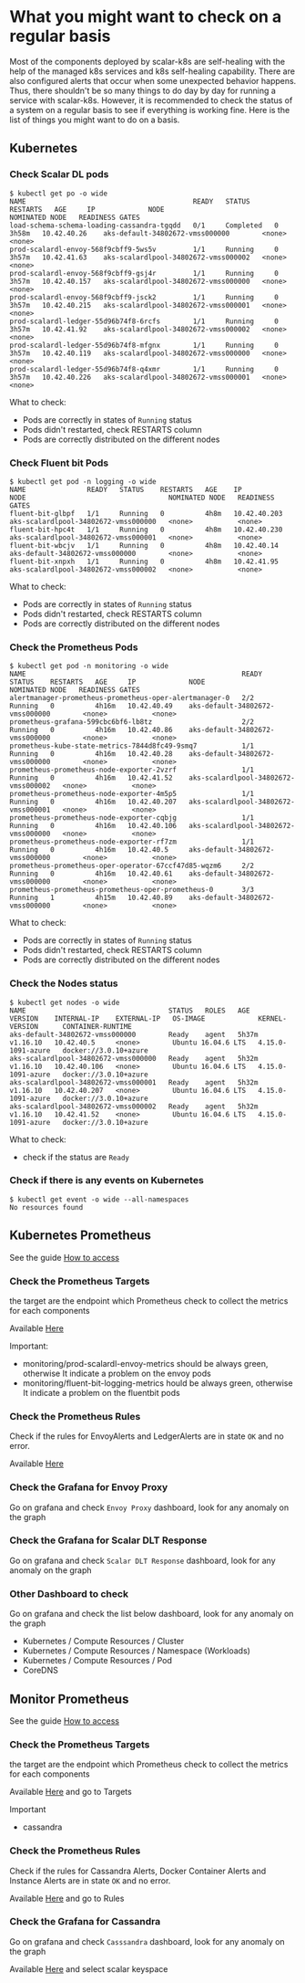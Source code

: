 # What you might want to check on a regular basis

Most of the components deployed by scalar-k8s are self-healing with the help of the managed k8s services and k8s self-healing capability. There are also configured alerts that occur when some unexpected behavior happens. Thus, there shouldn't be so many things to do day by day for running a service with scalar-k8s. However, it is recommended to check the status of a system on a regular basis to see if everything is working fine. Here is the list of things you might want to do on a basis.

## Kubernetes

### Check Scalar DL pods

```console
$ kubectl get po -o wide
NAME                                         READY   STATUS      RESTARTS   AGE     IP             NODE                                   NOMINATED NODE   READINESS GATES
load-schema-schema-loading-cassandra-tgqdd   0/1     Completed   0          3h58m   10.42.40.26    aks-default-34802672-vmss000000        <none>           <none>
prod-scalardl-envoy-568f9cbff9-5ws5v         1/1     Running     0          3h57m   10.42.41.63    aks-scalardlpool-34802672-vmss000002   <none>           <none>
prod-scalardl-envoy-568f9cbff9-gsj4r         1/1     Running     0          3h57m   10.42.40.157   aks-scalardlpool-34802672-vmss000000   <none>           <none>
prod-scalardl-envoy-568f9cbff9-jsck2         1/1     Running     0          3h57m   10.42.40.215   aks-scalardlpool-34802672-vmss000001   <none>           <none>
prod-scalardl-ledger-55d96b74f8-6rcfs        1/1     Running     0          3h57m   10.42.41.92    aks-scalardlpool-34802672-vmss000002   <none>           <none>
prod-scalardl-ledger-55d96b74f8-mfgnx        1/1     Running     0          3h57m   10.42.40.119   aks-scalardlpool-34802672-vmss000000   <none>           <none>
prod-scalardl-ledger-55d96b74f8-q4xmr        1/1     Running     0          3h57m   10.42.40.226   aks-scalardlpool-34802672-vmss000001   <none>           <none>
```

What to check:

* Pods are correctly in states of `Running` status
* Pods didn't restarted, check RESTARTS column
* Pods are correctly distributed on the different nodes

### Check Fluent bit Pods

```console
$ kubectl get pod -n logging -o wide
NAME               READY   STATUS    RESTARTS   AGE    IP             NODE                                   NOMINATED NODE   READINESS GATES
fluent-bit-glbpf   1/1     Running   0          4h8m   10.42.40.203   aks-scalardlpool-34802672-vmss000000   <none>           <none>
fluent-bit-hpc4t   1/1     Running   0          4h8m   10.42.40.230   aks-scalardlpool-34802672-vmss000001   <none>           <none>
fluent-bit-wbcjv   1/1     Running   0          4h8m   10.42.40.14    aks-default-34802672-vmss000000        <none>           <none>
fluent-bit-xnpxh   1/1     Running   0          4h8m   10.42.41.95    aks-scalardlpool-34802672-vmss000002   <none>           <none>
```

What to check:

* Pods are correctly in states of `Running` status
* Pods didn't restarted, check RESTARTS column
* Pods are correctly distributed on the different nodes

### Check the Prometheus Pods

```console
$ kubectl get pod -n monitoring -o wide
NAME                                                     READY   STATUS    RESTARTS   AGE     IP             NODE                                   NOMINATED NODE   READINESS GATES
alertmanager-prometheus-prometheus-oper-alertmanager-0   2/2     Running   0          4h16m   10.42.40.49    aks-default-34802672-vmss000000        <none>           <none>
prometheus-grafana-599cbc6bf6-lb8tz                      2/2     Running   0          4h16m   10.42.40.86    aks-default-34802672-vmss000000        <none>           <none>
prometheus-kube-state-metrics-7844d8fc49-9smq7           1/1     Running   0          4h16m   10.42.40.28    aks-default-34802672-vmss000000        <none>           <none>
prometheus-prometheus-node-exporter-2vzrf                1/1     Running   0          4h16m   10.42.41.52    aks-scalardlpool-34802672-vmss000002   <none>           <none>
prometheus-prometheus-node-exporter-4m5p5                1/1     Running   0          4h16m   10.42.40.207   aks-scalardlpool-34802672-vmss000001   <none>           <none>
prometheus-prometheus-node-exporter-cqbjg                1/1     Running   0          4h16m   10.42.40.106   aks-scalardlpool-34802672-vmss000000   <none>           <none>
prometheus-prometheus-node-exporter-rf7zm                1/1     Running   0          4h16m   10.42.40.5     aks-default-34802672-vmss000000        <none>           <none>
prometheus-prometheus-oper-operator-67ccf47d85-wqzm6     2/2     Running   0          4h16m   10.42.40.61    aks-default-34802672-vmss000000        <none>           <none>
prometheus-prometheus-prometheus-oper-prometheus-0       3/3     Running   1          4h15m   10.42.40.89    aks-default-34802672-vmss000000        <none>           <none>
```

What to check:

* Pods are correctly in states of `Running` status
* Pods didn't restarted, check RESTARTS column
* Pods are correctly distributed on the different nodes

### Check the Nodes status

```console
$ kubectl get nodes -o wide
NAME                                   STATUS   ROLES   AGE     VERSION    INTERNAL-IP    EXTERNAL-IP   OS-IMAGE             KERNEL-VERSION      CONTAINER-RUNTIME
aks-default-34802672-vmss000000        Ready    agent   5h37m   v1.16.10   10.42.40.5     <none>        Ubuntu 16.04.6 LTS   4.15.0-1091-azure   docker://3.0.10+azure
aks-scalardlpool-34802672-vmss000000   Ready    agent   5h32m   v1.16.10   10.42.40.106   <none>        Ubuntu 16.04.6 LTS   4.15.0-1091-azure   docker://3.0.10+azure
aks-scalardlpool-34802672-vmss000001   Ready    agent   5h32m   v1.16.10   10.42.40.207   <none>        Ubuntu 16.04.6 LTS   4.15.0-1091-azure   docker://3.0.10+azure
aks-scalardlpool-34802672-vmss000002   Ready    agent   5h32m   v1.16.10   10.42.41.52    <none>        Ubuntu 16.04.6 LTS   4.15.0-1091-azure   docker://3.0.10+azure
```

What to check:

* check if the status are `Ready`

### Check if there is any events on Kubernetes

```console
$ kubectl get event -o wide --all-namespaces
No resources found
```

## Kubernetes Prometheus

See the guide [How to access](./KubernetesMonitorGuide.md#how-to-access)

### Check the Prometheus Targets

the target are the endpoint which Prometheus check to collect the metrics for each components

Available [Here](http://localhost:9090/targets)

Important:

- monitoring/prod-scalardl-envoy-metrics should be always green, otherwise It indicate a problem on the envoy pods
- monitoring/fluent-bit-logging-metrics hould be always green, otherwise It indicate a problem on the fluentbit pods

### Check the Prometheus Rules

Check if the rules for EnvoyAlerts and LedgerAlerts are in state `OK` and no error.

Available [Here](http://localhost:9090/rules)

### Check the Grafana for Envoy Proxy

Go on grafana and check `Envoy Proxy` dashboard, look for any anomaly on the graph

### Check the Grafana for Scalar DLT Response

Go on grafana and check `Scalar DLT Response` dashboard, look for any anomaly on the graph

### Other Dashboard to check

Go on grafana and check the list below dashboard, look for any anomaly on the graph

* Kubernetes / Compute Resources / Cluster
* Kubernetes / Compute Resources / Namespace (Workloads)
* Kubernetes / Compute Resources / Pod
* CoreDNS

## Monitor Prometheus

See the guide [How to access](https://github.com/scalar-labs/scalar-terraform/blob/master/docs/MonitorGuide.md#how-to-access)

### Check the Prometheus Targets

the target are the endpoint which Prometheus check to collect the metrics for each components

Available [Here](http://localhost:8000/#prometheus) and go to Targets

Important
- cassandra

### Check the Prometheus Rules

Check if the rules for Cassandra Alerts, Docker Container Alerts and Instance Alerts are in state `OK` and no error.

Available [Here](http://localhost:8000/#prometheus) and go to Rules

### Check the Grafana for Cassandra

Go on grafana and check `Casssandra` dashboard, look for any anomaly on the graph

Available [Here](http://localhost:3000/d/cassandra/cassandra?orgId=1) and select scalar keyspace

